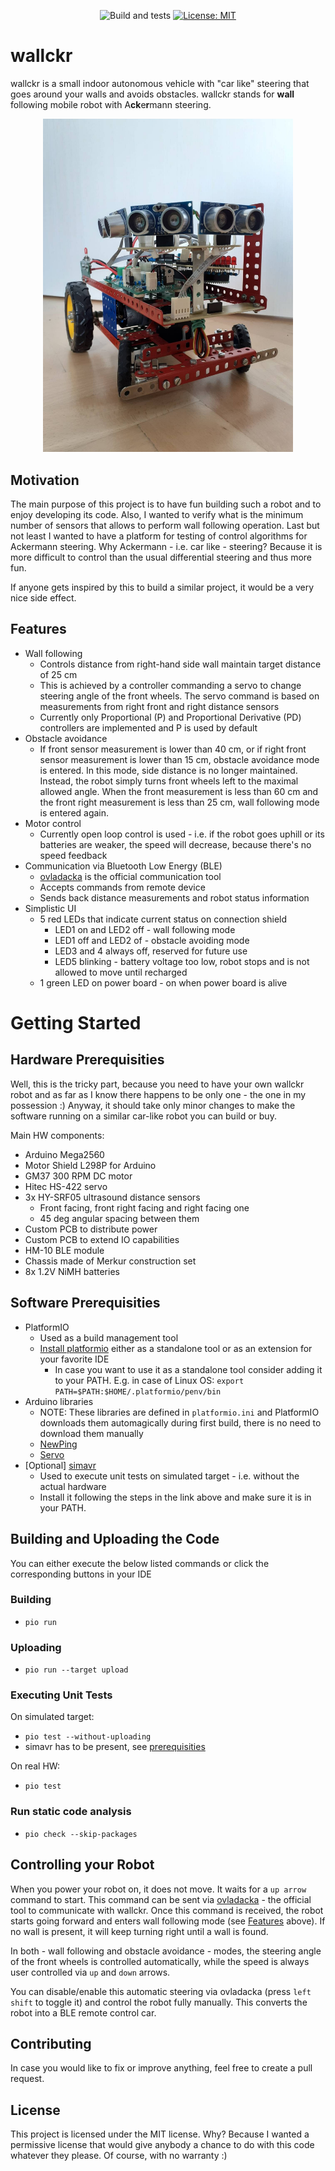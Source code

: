 <div align="center">
 
  ![Build and tests](https://github.com/ladapn/wallckr/actions/workflows/build.yml/badge.svg)
  [![License: MIT](https://img.shields.io/badge/License-MIT-blue.svg)](https://opensource.org/licenses/MIT)
</div>

# wallckr
wallckr is a small indoor autonomous vehicle with "car like" steering that goes around your walls and avoids obstacles. wallckr stands for **wall** following mobile robot with A**ck**e**r**mann steering. 

<div align="center">
  <img src="./img/wallckr_posing.jpeg" alt="wallckr, the robot" width="400"/>
</div>


## Motivation
The main purpose of this project is to have fun building such a robot and to enjoy developing its code. Also, I wanted to verify what is the minimum number of sensors that allows to perform wall following operation. Last but not least I wanted to have a platform for testing of control algorithms for Ackermann steering. Why Ackermann - i.e. car like - steering? Because it is more difficult to control than the usual differential steering and thus more fun.   

If anyone gets inspired by this to build a similar project, it would be a very nice side effect. 

## Features
- Wall following 
    - Controls distance from right-hand side wall maintain target distance of 25 cm
    - This is achieved by a controller commanding a servo to change steering angle of the front wheels. The servo command is based on measurements from right front and right distance sensors 
    - Currently only Proportional (P) and Proportional Derivative (PD) controllers are implemented and P is used by default
- Obstacle avoidance
    - If front sensor measurement is lower than 40 cm, or if right front sensor measurement is lower than 15 cm, obstacle avoidance mode is entered. In this mode, side distance is no longer maintained. Instead, the robot simply turns front wheels left to the maximal allowed angle. When the front measurement is less than 60 cm and the front right measurement is less than 25 cm, wall following mode is entered again. 
- Motor control
    - Currently open loop control is used - i.e. if the robot goes uphill or its batteries are weaker, the speed will decrease, because there's no speed feedback
- Communication via Bluetooth Low Energy (BLE) 
    - [ovladacka](https://github.com/ladapn/ovladacka) is the official communication tool
    - Accepts commands from remote device
    - Sends back distance measurements and robot status information
- Simplistic UI
    - 5 red LEDs that indicate current status on connection shield
      - LED1 on and LED2 off - wall following mode
      - LED1 off and LED2 of - obstacle avoiding mode
      - LED3 and 4 always off, reserved for future use
      - LED5 blinking - battery voltage too low, robot stops and is not allowed to move until recharged
    - 1 green LED on power board - on when power board is alive 

# Getting Started
## Hardware Prerequisities
Well, this is the tricky part, because you need to have your own wallckr robot and as far as I know there happens to be only one - the one in my possession :) Anyway, it should take only minor changes to make the software running on a similar car-like robot you can build or buy. 

Main HW components: 
- Arduino Mega2560
- Motor Shield L298P for Arduino 
- GM37 300 RPM DC motor
- Hitec HS-422 servo
- 3x HY-SRF05 ultrasound distance sensors
    - Front facing, front right facing and right facing one
    - 45 deg angular spacing between them
- Custom PCB to distribute power 
- Custom PCB to extend IO capabilities
- HM-10 BLE module 
- Chassis made of Merkur construction set
- 8x 1.2V NiMH batteries

## Software Prerequisities
- PlatformIO
  - Used as a build management tool 
  - [Install platformio](https://platformio.org/install) either as a standalone tool or as an extension for your favorite IDE
    - In case you want to use it as a standalone tool consider adding it to your PATH. E.g. in case of Linux OS: `export PATH=$PATH:$HOME/.platformio/penv/bin`
- Arduino libraries
  - NOTE: These libraries are defined in `platformio.ini` and PlatformIO downloads them automagically during first build, there is no need to download them manually 
  - [NewPing](https://bitbucket.org/teckel12/arduino-new-ping/wiki/Home)
  - [Servo](https://github.com/arduino-libraries/Servo)
- [Optional] [simavr](https://github.com/buserror/simavr)
  - Used to execute unit tests on simulated target - i.e. without the actual hardware
  - Install it following the steps in the link above and make sure it is in your PATH. 

## Building and Uploading the Code
You can either execute the below listed commands or click the corresponding buttons in your IDE
### Building
- `pio run`
### Uploading
- `pio run --target upload`
### Executing Unit Tests
On simulated target:
- `pio test --without-uploading`
- simavr has to be present, see [prerequisities](#software-prerequisities)

On real HW:
- `pio test`
### Run static code analysis
- `pio check --skip-packages`


## Controlling your Robot
When you power your robot on, it does not move. It waits for a `up arrow` command to start. This command can be sent via [ovladacka](https://github.com/ladapn/ovladacka) - the official tool to communicate with wallckr. Once this command is received, the robot starts going forward and enters wall following mode (see [Features](#features) above). If no wall is present, it will keep turning right until a wall is found. 

In both - wall following and obstacle avoidance - modes, the steering angle of the front wheels is controlled automatically, while the speed is always user controlled via `up` and `down` arrows.  

You can disable/enable this automatic steering via ovladacka (press `left shift` to toggle it) and control the robot fully manually. This converts the robot into a BLE remote control car. 

## Contributing
In case you would like to fix or improve anything, feel free to create a pull request. 

## License
This project is licensed under the MIT license. Why? Because I wanted a permissive license that would give anybody a chance to do with this code whatever they please. Of course, with no warranty :) 
